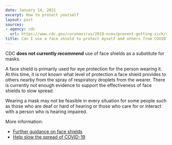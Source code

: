 ```yaml
---
date: January 14, 2021
excerpt: How to protect yourself
layout: post
sources:
- agency: cdc
  url: https://www.cdc.gov/coronavirus/2019-ncov/prevent-getting-sick/cloth-face-cover-guidance.html
title: Can I use a face shield to protect myself and others from COVID-19?
---
```


CDC **does not currently recommend** use of face shields as a substitute for masks. 

A face shield is primarily used for eye protection for the person wearing it. At this time, it is not known what level of protection a face shield provides to others nearby from the spray of respiratory droplets from the wearer. There is currently not enough evidence to support the effectiveness of face shields to slow spread. 

Wearing a mask may not be feasible in every situation for some people such as those who are deaf or hard of hearing or those who care for or interact with a person who is hearing impaired.

More information: 
- [Further guidance on face shields](https://www.cdc.gov/coronavirus/2019-ncov/prevent-getting-sick/cloth-face-cover-guidance.html#face-shields)
- [Help slow the spread of COVID-19](https://www.cdc.gov/coronavirus/2019-ncov/prevent-getting-sick/cloth-face-cover-guidance.html)

